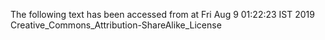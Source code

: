 The following text has been accessed from at Fri Aug 9 01:22:23 IST 2019
Creative_Commons_Attribution-ShareAlike_License
